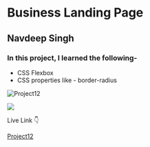 # Business Landing Page

## Navdeep Singh

### In this project, I learned the following-

- CSS Flexbox
- CSS properties like - border-radius

![Project12](./project12.png)

![](https://img.shields.io/badge/Time-7--8hrs-brightgreen)

Live Link :point_down:

[Project12](https://navdeep-project12.netlify.app/)